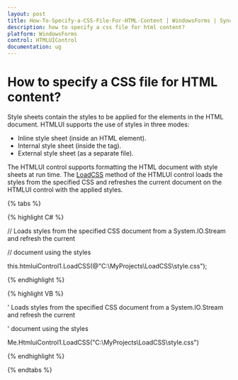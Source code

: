 ```yaml
---
layout: post
title: How-To-Specify-a-CSS-File-For-HTML-Content | WindowsForms | Syncfusion
description: how to specify a css file for html content?
platform: WindowsForms
control: HTMLUIControl
documentation: ug
---
```


# How to specify a CSS file for HTML content?

Style sheets contain the styles to be applied for the elements in the HTML document. HTMLUI supports the use of styles in three modes:



* Inline style sheet (inside an HTML element).
* Internal style sheet (inside the tag).
* External style sheet (as a separate file).



The HTMLUI control supports formatting the HTML document with style sheets at run time. The [LoadCSS](https://help.syncfusion.com/cr/windowsforms/Syncfusion.Windows.Forms.HTMLUI.HTMLUIControl.html#Syncfusion_Windows_Forms_HTMLUI_HTMLUIControl_LoadCSS_System_IO_Stream_) method of the HTMLUI control loads the styles from the specified CSS and refreshes the current document on the HTMLUI control with the applied styles.

{% tabs %}

{% highlight C# %}



// Loads styles from the specified CSS document from a System.IO.Stream and refresh the current

// document using the styles

this.htmluiControl1.LoadCSS(@"C:\MyProjects\LoadCSS\style.css");

{% endhighlight %}

{% highlight VB %}



'  Loads styles from the specified CSS document from a System.IO.Stream and refresh the current

' document using the styles 

Me.HtmluiControl1.LoadCSS("C:\MyProjects\LoadCSS\style.css")

{% endhighlight %}

{% endtabs %}
